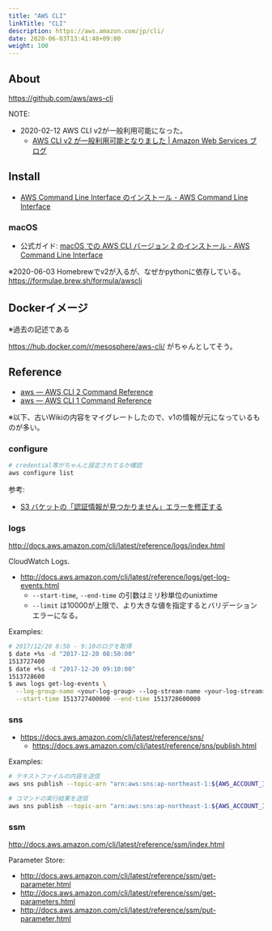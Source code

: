 ```yaml
---
title: "AWS CLI"
linkTitle: "CLI"
description: https://aws.amazon.com/jp/cli/
date: 2020-06-03T13:41:48+09:00
weight: 100
---
```


## About

https://github.com/aws/aws-cli

NOTE:

- 2020-02-12 AWS CLI v2が一般利用可能になった。
  - [AWS CLI v2 が一般利用可能となりました | Amazon Web Services ブログ](https://aws.amazon.com/jp/blogs/news/aws-cli-v2-is-now-generally-available/)

## Install

- [AWS Command Line Interface のインストール - AWS Command Line Interface](http://docs.aws.amazon.com/ja_jp/cli/latest/userguide/installing.html "AWS Command Line Interface のインストール - AWS Command Line Interface")

### macOS

- 公式ガイド: [macOS での AWS CLI バージョン 2 のインストール - AWS Command Line Interface](https://docs.aws.amazon.com/ja_jp/cli/latest/userguide/install-cliv2-mac.html)

※2020-06-03 Homebrewでv2が入るが、なぜかpythonに依存している。  
https://formulae.brew.sh/formula/awscli

## Dockerイメージ

※過去の記述である

https://hub.docker.com/r/mesosphere/aws-cli/ がちゃんとしてそう。

## Reference

- [aws — AWS CLI 2 Command Reference](https://awscli.amazonaws.com/v2/documentation/api/latest/reference/index.html)
- [aws — AWS CLI 1 Command Reference](https://docs.aws.amazon.com/cli/latest/reference/)

※以下、古いWikiの内容をマイグレートしたので、v1の情報が元になっているものが多い。

### configure

```bash
# credential等がちゃんと設定されてるか確認
aws configure list
```

参考:

- [S3 バケットの「認証情報が見つかりません」エラーを修正する](https://aws.amazon.com/jp/premiumsupport/knowledge-center/s3-locate-credentials-error/)

### logs

http://docs.aws.amazon.com/cli/latest/reference/logs/index.html

CloudWatch Logs.

- http://docs.aws.amazon.com/cli/latest/reference/logs/get-log-events.html
  - `--start-time`, `--end-time` の引数はミリ秒単位のunixtime
  - `--limit` は10000が上限で、より大きな値を指定するとバリデーションエラーになる。

Examples:

```sh
# 2017/12/20 8:50 - 9:10のログを取得
$ date +%s -d "2017-12-20 08:50:00"
1513727400
$ date +%s -d "2017-12-20 09:10:00"
1513728600
$ aws logs get-log-events \
  --log-group-name <your-log-group> --log-stream-name <your-log-stream> \
  --start-time 1513727400000 --end-time 1513728600000
```

### sns

- https://docs.aws.amazon.com/cli/latest/reference/sns/
  - https://docs.aws.amazon.com/cli/latest/reference/sns/publish.html

Examples:

```sh
# テキストファイルの内容を送信
aws sns publish --topic-arn "arn:aws:sns:ap-northeast-1:${AWS_ACCOUNT_ID}:${topic}" --subject "my sns notification" --message file://path/to/message-file

# コマンドの実行結果を送信
aws sns publish --topic-arn "arn:aws:sns:ap-northeast-1:${AWS_ACCOUNT_ID}:${topic}" --message "$(cat path/to/file)"
```

### ssm

http://docs.aws.amazon.com/cli/latest/reference/ssm/index.html

Parameter Store:

- http://docs.aws.amazon.com/cli/latest/reference/ssm/get-parameter.html
- http://docs.aws.amazon.com/cli/latest/reference/ssm/get-parameters.html
- http://docs.aws.amazon.com/cli/latest/reference/ssm/put-parameter.html
